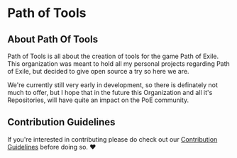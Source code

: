 # Path of Tools

## About Path Of Tools
Path of Tools is all about the creation of tools for the game Path of Exile. This organization was meant to hold all my personal projects regarding Path of Exile, but decided to give open source a try so here we are.

We're currently still very early in development, so there is definately not much to offer, but I hope that in the future this Organization and all it's Repositories, will have quite an impact on the PoE community.

## Contribution Guidelines
If you're interested in contributing please do check out our [Contribution Guidelines](https://github.com/Path-of-Tools/.github/blob/master/CONTRIBUTING.md) before doing so. ❤️
